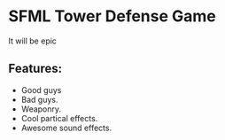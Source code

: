 # SFML Tower Defense Game
It will be epic


## Features:
- Good guys
- Bad guys.
- Weaponry.
- Cool partical effects.
- Awesome sound effects.